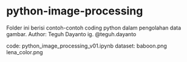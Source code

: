 # python-image-processing

Folder ini berisi contoh-contoh coding python dalam pengolahan data gambar.
Author: Teguh Dayanto
        ig. @teguh.dayanto

code: python_image_processing_v01.ipynb
dataset: baboon.png
         lena_color.png

